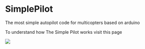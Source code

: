 # SimplePilot
The most simple autopilot code for multicopters based on arduino


To understand how The Simple Pilot works visit this page

![](https://cloud.githubusercontent.com/assets/13440502/11090387/13c23d1c-887a-11e5-93fd-7ed0b2ac84db.png)


